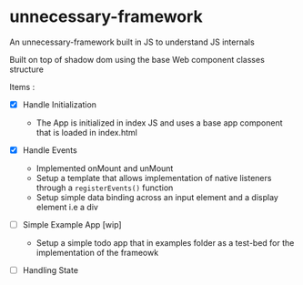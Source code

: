 # unnecessary-framework
An unnecessary-framework built in JS to understand JS internals

Built on top of shadow dom using the base Web component classes structure

Items :
- [x] Handle Initialization
   - The App is initialized in index JS and uses a base app component that is loaded in index.html 
  
- [x] Handle Events
  - Implemented onMount and unMount 
  - Setup a template that allows implementation of native listeners through a ``` registerEvents() ``` function
  - Setup simple data binding across an input element and a display element i.e a div
  
- [ ] Simple Example App [wip]
  - Setup a simple todo app that in examples folder as a test-bed for the implementation of the frameowk
- [ ] Handling State
  

